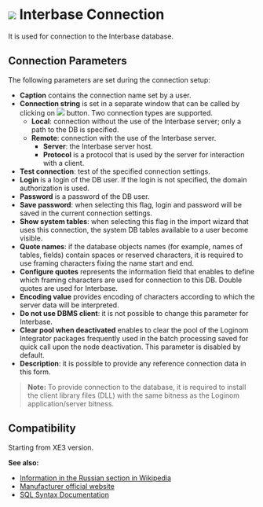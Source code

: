 # ![ ](../../../images/icons/data-sources/db-interbase_default.svg) Interbase Connection

It is used for connection to the Interbase database.

## Connection Parameters

The following parameters are set during the connection setup:

* **Caption** contains the connection name set by a user.
* **Connection string** is set in a separate window that can be called by clicking on ![ ](../../../images/extjs-theme/form/open-trigger/open-trigger_default.svg) button. Two connection types are supported.
   * **Local**: connection without the use of the Interbase server; only a path to the DB is specified.
   * **Remote**: connection with the use of the Interbase server.
      * **Server**: the Interbase server host.
      * **Protocol** is a protocol that is used by the server for interaction with a client.
* **Test connection**: test of the specified connection settings.
* **Login** is a login of the DB user. If the login is not specified, the domain authorization is used.
* **Password** is a password of the DB user.
* **Save password**: when selecting this flag, login and password will be saved in the current connection settings.
* **Show system tables**: when selecting this flag in the import wizard that uses this connection, the system DB tables available to a user become visible.
* **Quote names**: if the database objects names (for example, names of tables, fields) contain spaces or reserved characters, it is required to use framing characters fixing the name start and end.
* **Configure quotes** represents the information field that enables to define which framing characters are used for connection to this DB. Double quotes are used for Interbase.
* **Encoding value** provides encoding of characters according to which the server data will be interpreted.
* **Do not use DBMS client**: it is not possible to change this parameter for Interbase.
* **Clear pool when deactivated** enables to clear the pool of the Loginom Integrator packages frequently used in the batch processing saved for quick call upon the node deactivation. This parameter is disabled by default.
* **Description**: it is possible to provide any reference connection data in this form.

> **Note:** To provide connection to the database, it is required to install the client library files (DLL) with the same bitness as the Loginom application/server bitness.

## Compatibility

Starting from XE3 version.

**See also:**

* [Information in the Russian section in Wikipedia](https://ru.wikipedia.org/wiki/Interbase)
* [Manufacturer official website](https://www.embarcadero.com/ru/products/interbase)
* [SQL Syntax Documentation](http://docwiki.embarcadero.com/InterBase/2017/en/Embedded_SQL_Guide)
